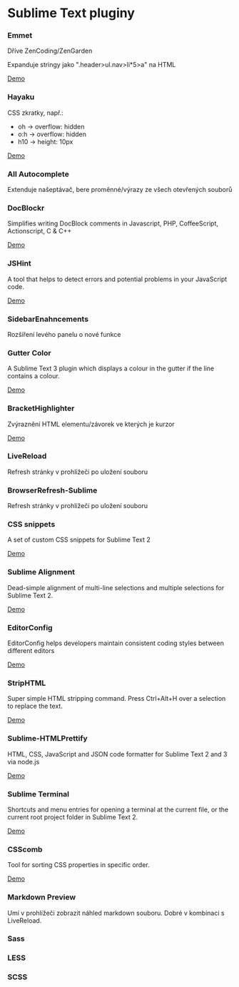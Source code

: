 Sublime Text pluginy
====================

### Emmet

Dříve ZenCoding/ZenGarden

Expanduje stringy jako ".header>ul.nav>li*5>a" na HTML

[Demo](http://emmet.io/)

### Hayaku

CSS zkratky, např.:

* oh -> overflow: hidden
* o:h -> overflow: hidden
* h10 -> height: 10px

[Demo](http://hayakubundle.com/)

### All Autocomplete

Extenduje našeptávač, bere proměnné/výrazy ze všech otevřených souborů

### Doc​Blockr

Simplifies writing DocBlock comments in Javascript, PHP, CoffeeScript, Actionscript, C & C++

[Demo](https://sublime.wbond.net/packages/DocBlockr)

### JSHint

A tool that helps to detect errors and potential problems in your JavaScript code.

[Demo](http://www.jshint.com/)

### SidebarEnahncements

Rozšíření levého panelu o nové funkce

### Gutter Color

A Sublime Text 3 plugin which displays a colour in the gutter if the line contains a colour.

[Demo](https://sublime.wbond.net/packages/Gutter%20Color)

### BracketHighlighter

Zvýraznění HTML elementu/závorek ve kterých je kurzor

[Demo](https://github.com/facelessuser/BracketHighlighter)

### LiveReload

Refresh stránky v prohlížeči po uložení souboru

### BrowserRefresh-Sublime

Refresh stránky v prohlížeči po uložení souboru

### CSS snippets

A set of custom CSS snippets for Sublime Text 2

[Demo](https://sublime.wbond.net/packages/CSS%20Snippets)

### Sublime Alignment

Dead-simple alignment of multi-line selections and multiple selections for Sublime Text 2.

[Demo](http://www.granneman.com/webdev/editors/sublime-text/packages/how-to-install-and-use-sublime-alignment/)

### EditorConfig

EditorConfig helps developers maintain consistent coding styles between different editors

[Demo](https://github.com/sindresorhus/editorconfig-sublime)

### StripHTML

Super simple HTML stripping command. Press Ctrl+Alt+H over a selection to replace the text.

[Demo](https://github.com/jbrooksuk/StripHTML)

### Sublime-HTMLPrettify

HTML, CSS, JavaScript and JSON code formatter for Sublime Text 2 and 3 via node.js

[Demo](https://github.com/victorporof/Sublime-HTMLPrettify)

### Sublime Terminal

Shortcuts and menu entries for opening a terminal at the current file, or the current root project folder in Sublime Text 2.

[Demo](http://wbond.net/sublime_packages/terminal)

### CSScomb

Tool for sorting CSS properties in specific order.

[Demo](https://github.com/csscomb/csscomb-for-sublime)

### Markdown Preview

Umí v prohlížeči zobrazit náhled markdown souboru. Dobré v kombinaci s LiveReload.

### Sass

### LESS

### SCSS